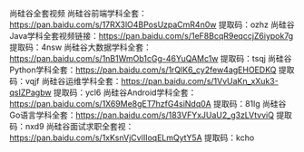尚硅谷全套视频
尚硅谷前端学科全套：https://pan.baidu.com/s/17RX3lO4BPosUzpaCmR4n0w 提取码：ozhz
尚硅谷Java学科全套视频链接：https://pan.baidu.com/s/1eF8BcqR9eqccjZ6iypok7g 提取码：4nsw
尚硅谷大数据学科全套：https://pan.baidu.com/s/1nB1WmOb1cGg-46YuQAMc1w 提取码：tsqj
尚硅谷Python学科全套：https://pan.baidu.com/s/1rQlK6_cy2few4agEHOEDKQ 提取码：vqjf
尚硅谷运维学科全套：https://pan.baidu.com/s/1VvUaKn_xXuk3-qsIZPagbw 提取码：ycl6
尚硅谷Android学科全套：https://pan.baidu.com/s/1X69Me8gET7hzfG4siNdq0A 提取码：81lg
尚硅谷Go语言学科全套：https://pan.baidu.com/s/183VFYxJUaU2_g3zLVtvviQ 提取码：nxd9
尚硅谷面试求职全套视：https://pan.baidu.com/s/1xKsnVjCvlIIoqELmQytY5A 提取码：kcho